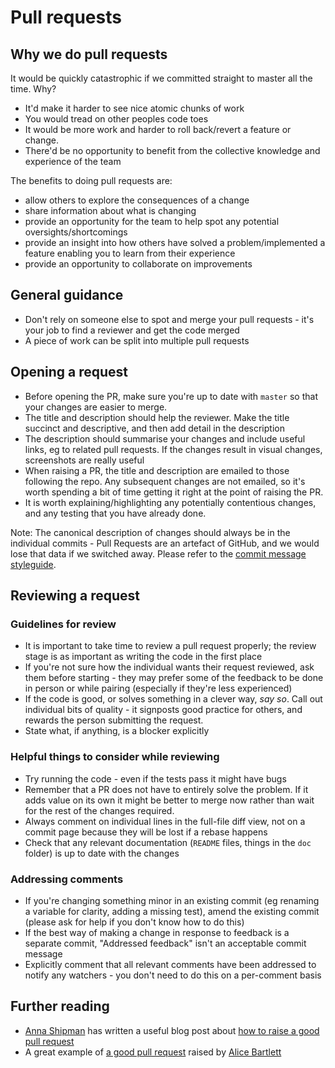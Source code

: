 # Pull requests

## Why we do pull requests

It would be quickly catastrophic if we committed straight to master all the time. Why?

- It'd make it harder to see nice atomic chunks of work
- You would tread on other peoples code toes
- It would be more work and harder to roll back/revert a feature or change.
- There'd be no opportunity to benefit from the collective knowledge and experience of the team

The benefits to doing pull requests are:

- allow others to explore the consequences of a change
- share information about what is changing
- provide an opportunity for the team to help spot any potential oversights/shortcomings
- provide an insight into how others have solved a problem/implemented a feature enabling you to learn from their experience
- provide an opportunity to collaborate on improvements

## General guidance

- Don't rely on someone else to spot and merge your pull requests - it's your job to find a reviewer and get the code merged
- A piece of work can be split into multiple pull requests

## Opening a request

- Before opening the PR, make sure you're up to date with `master` so that your changes are easier to merge.
- The title and description should help the reviewer. Make the title succinct and descriptive, and then add detail in the description
- The description should summarise your changes and include useful links, eg to related pull requests. If the changes result in visual changes, screenshots are really useful
- When raising a PR, the title and description are emailed to those following the repo. Any subsequent changes are not emailed, so it's worth spending a bit of time getting it right at the point of raising the PR.
- It is worth explaining/highlighting any potentially contentious changes, and any testing that you have already done.

Note: The canonical description of changes should always be in the individual
commits - Pull Requests are an artefact of GitHub, and we would lose that data
if we switched away. Please refer to the [commit message
styleguide](/git.md#commit-messages).

## Reviewing a request

### Guidelines for review

- It is important to take time to review a pull request properly; the review stage is as important as writing the code in the first place
- If you're not sure how the individual wants their request reviewed, ask them before starting - they may prefer some of the feedback to be done in person or while pairing (especially if they're less experienced)
- If the code is good, or solves something in a clever way, *say so*. Call out individual bits of quality - it signposts good practice for others, and rewards the person submitting the request.
- State what, if anything, is a blocker explicitly


### Helpful things to consider while reviewing

- Try running the code - even if the tests pass it might have bugs
- Remember that a PR does not have to entirely solve the problem. If it adds value on its own it might be better to merge now rather than wait for the rest
  of the changes required.
- Always comment on individual lines in the full-file diff view, not on a commit page because they will be lost if a rebase happens
- Check that any relevant documentation (`README` files, things in the `doc` folder) is up to date with the changes


### Addressing comments

- If you're changing something minor in an existing commit (eg renaming a variable for clarity, adding a missing test), amend the existing commit (please ask for help if you don't know how to do this)
- If the best way of making a change in response to feedback is a separate commit, "Addressed feedback" isn't an acceptable commit message
- Explicitly comment that all relevant comments have been addressed to notify any watchers - you don't need to do this on a per-comment basis


## Further reading

- [Anna Shipman](https://github.com/annashipman) has written a useful blog post about [how to raise a good pull request](http://www.annashipman.co.uk/jfdi/good-pull-requests.html)
- A great example of [a good pull request](https://github.com/alphagov/frontend/pull/784) raised by [Alice Bartlett](https://github.com/alicebartlett)
